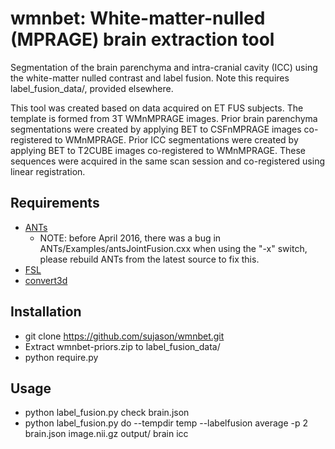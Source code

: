 # wmnbet: White-matter-nulled (MPRAGE) brain extraction tool
Segmentation of the brain parenchyma and intra-cranial cavity (ICC) using the white-matter nulled contrast and label fusion.  Note this requires label_fusion_data/, provided elsewhere.

This tool was created based on data acquired on ET FUS subjects.  The template is formed from 3T WMnMPRAGE images.  Prior brain parenchyma segmentations were created by applying BET to CSFnMPRAGE images co-registered to WMnMPRAGE.  Prior ICC segmentations were created by applying BET to T2CUBE images co-registered to WMnMPRAGE.  These sequences were acquired in the same scan session and co-registered using linear registration.

## Requirements
- [ANTs](https://github.com/stnava/ANTs.git)
	- NOTE: before April 2016, there was a bug in ANTs/Examples/antsJointFusion.cxx when using the "-x" switch, please rebuild ANTs from the latest source to fix this.
- [FSL](http://fsl.fmrib.ox.ac.uk/fsl/fslwiki/FslInstallation)
- [convert3d](http://www.itksnap.org/pmwiki/pmwiki.php?n=Downloads.C3D)

## Installation
- git clone https://github.com/sujason/wmnbet.git
- Extract wmnbet-priors.zip to label_fusion_data/
- python require.py

## Usage
- python label_fusion.py check brain.json
- python label_fusion.py do --tempdir temp --labelfusion average -p 2 brain.json image.nii.gz output/ brain icc
